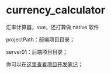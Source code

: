 # currency_calculator
汇率计算器，vue，还打算做 native 软件

projectPath：前端项目目录；

server01：后端项目目录；

你可以在[这里查看项目开发笔记](https://feke9432.github.io/2018/04/27/2018-04-27-currency-calculator/)；